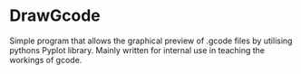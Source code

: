 # DrawGcode
Simple program that allows the graphical preview of .gcode files by utilising pythons Pyplot library.
Mainly written for internal use in teaching the workings of gcode.

